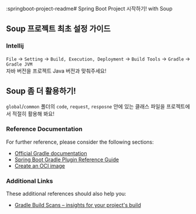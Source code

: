 :springboot-project-readme# Spring Boot Project 시작하기! with Soup

## Soup 프로젝트 최초 설정 가이드
### Intellij
`File` -> `Setting` -> `Build, Execution, Deployment` -> `Build Tools` -> `Gradle` -> `Gradle JVM`  
자바 버전을 프로젝트 Java 버전과 맞춰주세요!

## Soup 좀 더 활용하기!
`global`/`common` 폴더의 `code`, `request`, `resposne` 안에 있는 클래스 파일을 프로젝트에서 적절히 활용해 봐요!


### Reference Documentation

For further reference, please consider the following sections:

- [Official Gradle documentation](https://docs.gradle.org)
- [Spring Boot Gradle Plugin Reference Guide](https://docs.spring.io/spring-boot/docs/3.2.5/gradle-plugin/reference/html/)
- [Create an OCI image](https://docs.spring.io/spring-boot/docs/3.2.5/gradle-plugin/reference/html/#build-image)

### Additional Links

These additional references should also help you:

- [Gradle Build Scans – insights for your project's build](https://scans.gradle.com#gradle)
